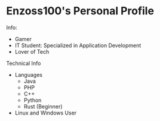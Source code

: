 # Enzoss100's Personal Profile

Info:
- Gamer
- IT Student: Specialized in Application Development
- Lover of Tech


Technical Info
- Languages
  - Java
  - PHP
  - C++
  - Python
  - Rust (Beginner)
- Linux and Windows User
